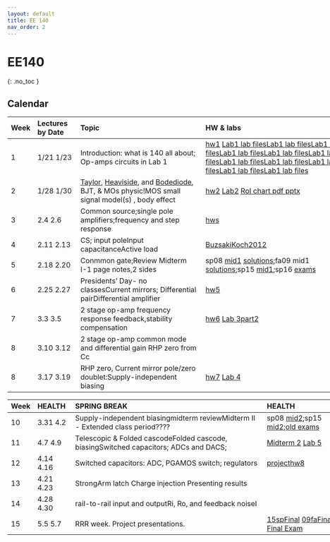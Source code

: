 ```yaml
---
layout: default
title: EE 140
nav_order: 2
---
```

# EE140

{: .no_toc }

## Calendar

<div class="code-example" markdown="1" style="width:1000px">

| Week |  Lectures by Date   |               Topic              |HW & labs|Reading (Razavi)|
|:-----|:---------------|:-------------------------|:-------------------|:-------------------|
| 1 | 1/21  1/23|Introduction: what is 140 all about; Op-amps circuits in Lab 1|[hw1](http://public2.yuantsy.com/Test/EE140/week1/hw1.pdf) [Lab1 lab files](http://public2.yuantsy.com/Test/EE140/week1/lab2.pdf)[Lab1 lab files](http://public2.yuantsy.com/Test/EE140/week1/lab4.pdf)[Lab1 lab files](http://public2.yuantsy.com/Test/EE140/week1/lab5.pdf)[Lab1 lab files](http://public2.yuantsy.com/Test/EE140/week1/prob3_1.pdf)[Lab1 lab files](http://public2.yuantsy.com/Test/EE140/week1/prob3_2.pdf)[Lab1 lab files](http://public2.yuantsy.com/Test/EE140/week1/projectV1.doc)[Lab1 lab files](http://public2.yuantsy.com/Test/EE140/week1/projectV1.pdf)[Lab1 lab files](http://public2.yuantsy.com/Test/EE140/week1/q_pister3_1_files.zip)[Lab1 lab files](http://public2.yuantsy.com/Test/EE140/week1/q_pister3_2_files.zip)[Lab1 lab files](http://public2.yuantsy.com/Test/EE140/week1/2T2Ropamp.asc)[Lab1 lab files](http://public2.yuantsy.com/Test/EE140/week1/2T2RopampFB.asc.txt)|Ch1  Review Ch 2.{1-3}|
| 2 | 1/28  1/30|[Taylor](http://public2.yuantsy.com/Test/EE140/week2/Taylor.pdf), [Heaviside](http://public2.yuantsy.com/Test/EE140/week2/Heaviside.pdf), and [Bodediode](http://public2.yuantsy.com/Test/EE140/week2/Bode.pdf), BJT, & MOs physic!MOS small signal model(s) , body effect|[hw2](http://public2.yuantsy.com/Test/EE140/week2/hw2.pdf) [Lab2](http://public2.yuantsy.com/Test/EE140/week2/lab2.pdf) [RoI chart pdf pptx](http://public2.yuantsy.com/Test/EE140/week2/RoI.pdf)|2,4  2.{5,6}skim|
| 3 | 2.4  2.6 |Common source;single pole amplifiers;frequency and step response|[hws](http://public2.yuantsy.com/Test/EE140/week3/hw3.pdf)|3.3.{1-4}esp.figures 3.{5,6,18,20}   6.2 through eqn 6.22|
| 4 | 2.11  2.13 |CS; input poleInput capacitanceActive load|[BuzsakiKoch2012](http://public2.yuantsy.com/Test/BE260/week4/BuzsakiKoch2012.pdf)|[hw4](http://public2.yuantsy.com/Test/EE140/week4/hw4.pdf) [Lab 3part1](http://public2.yuantsy.com/Test/EE140/week4/prob3_1.pdf)||
| 5 | 2.18  2.20|Conmmon gate;Review Midterm Ⅰ-1 page notes,2 sides|sp08 [mid1](http://public2.yuantsy.com/Test/EE140/week5/hw4.pdf) [solutions](http://public2.yuantsy.com/Test/EE140/week5/hw4_sol.pdf);fa09 mid1 [solutions](http://public2.yuantsy.com/Test/EE140/week5/09faMid1soln.pdf);sp15 [mid1](http://public2.yuantsy.com/Test/EE140/week5/15spMid1.pdf);sp16 [exams](http://public2.yuantsy.com/Test/EE140/week5/exam/)|[Frequency response notes](http://public2.yuantsy.com/Test/EE140/week5/Frequency%20response%20notes.pdf)|
| 6 |2.25  2.27|Presidents’ Day- no classesCurrent mirrors; Differential pairDifferential amplifier|[hw5](http://public2.yuantsy.com/Test/EE140/week6/hw5.pdf) |5.1.esp.Figures 5.{5,7,10,11} 4.{1,2} through Figure 4.14|
| 7 | 3.3  3.5 |2 stage op-amp frequency response feedback,stability compensation|[hw6](http://public2.yuantsy.com/Test/EE140/week7/hw6.pdf) [Lab 3part2](http://public2.yuantsy.com/Test/EE140/week7/prob3_2.pdf)|6.2 [Miller compensation figures](http://public2.yuantsy.com/Test/EE140/week7/MillerCompensation%20figures.pdf) 10.{1-6}|
| 8 | 3.10  3.12 |2 stage op-amp common mode and differential gain RHP zero from Cc||5.3 esp. Figures 5.(23, 29.30}|
| 8 | 3.17  3.19 |RHP zero, Current mirror pole/zero doublet:Supply-independent biasing|[hw7](http://public2.yuantsy.com/Test/EE140/week9/hw7.pdf) [Lab 4](http://public2.yuantsy.com/Test/EE140/week9/lab4.pdf)||

| Week |  HEALTH   |               SPRING BREAK              | HEALTH | HEALTH |
|:-----|:---------------|:-------------------------|:-------------------|:-------------------|
| 10 | 3.31  4.2|Supply-independent biasingmidterm reviewMidterm Il - Extended class period????|sp08 [mid2](http://public2.yuantsy.com/Test/EE140/week10/08spMid2.pdf);sp15 [mid2](http://public2.yuantsy.com/Test/EE140/week10/15spMid2.pdf);[old exams](http://public2.yuantsy.com/Test/EE140/week10/oldExam/)||
| 11 | 4.7  4.9|Telescopic & Folded cascodeFolded cascode, biasingSwitched capacitors; ADCs and DACS;|[Midterm 2](http://public2.yuantsy.com/Test/EE140/week11/Midterm%202.pdf) [Lab 5](http://public2.yuantsy.com/Test/EE140/week11/lab5.pdf)|9.2 5.2 Wikipedia:[ADC](http://public2.yuantsy.com/Test/EE140/week11/ADC.pdf),[SAR](http://public2.yuantsy.com/Test/EE140/week11/SAR%20-%20Wikipedia.pdf),[ADC](http://public2.yuantsy.com/Test/EE140/week11/ADC.pdf)|
| 12 | 4.14  4.16 |Switched capacitors: ADC, PGAMOS switch; regulators|[project](http://public2.yuantsy.com/Test/EE140/week12/projectV1.pdf)[hw8](http://public2.yuantsy.com/Test/EE140/week12/hw8.pdf)|13.2 [StrongArm](http://public2.yuantsy.com/Test/EE140/week12/StrongArm.pdf)|
| 13 | 4.21  4.23 |StrongArm latch Charge injection Presenting results||||
| 14 | 4.28  4.30 |rail-to-rail input and outputRi, Ro, and feedback noiseⅠ|||
| 15 | 5.5  5.7 |RRR week. Project presentations.|[15spFinal](http://public2.yuantsy.com/Test/EE140/week15/15spFINAL.pdf) [09faFinal](http://public2.yuantsy.com/Test/EE140/week15/FINAL09fa.pdf) [Final Exam](http://public2.yuantsy.com/Test/EE140/week15/20spFinal.pdf)||
